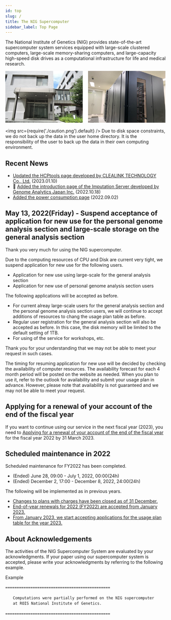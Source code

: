 ```yaml
---
id: top
slug: /
title: The NIG Supercomputer
sidebar_label: Top Page
---
```


The National Institute of Genetics (NIG) provides state-of-the-art supercomputer system services equipped with large-scale clustered computers, large-scale memory-sharing computers, and large-capacity high-speed disk drives as a computational infrastructure for life and medical research.


![top_image2](top_image2.png)



<img src={require('./caution.png').default} />
Due to disk space constraints, we do not back up the data in the user home directory. It is the responsibility of the user to back up the data in their own computing environment.
<div className="clearfix"></div>


## Recent News

- [Updated the HCPtools page developed by CLEALINK TECHNOLOGY Co., Ltd.](/advanced_guides/advanced_guide#archaea-toolsformerly-hcptools) (2023.01.10)
- &#x1F9EC; [Added the introduction page of the Imputation Server developed by Genome Analytics Japan Inc.](/advanced_guides/advanced_guide#nbdc-ddbj-imputation-server-beta) (2022.10.18)
- [Added the power consumption page](/en/blog/2022-09-02-news_PowerConsumption) (2022.09.02)


## May 13, 2022(Friday) - Suspend acceptance of application for new use for the personal genome analysis section and  large-scale storage on the general analysis section 

Thank you very much for using the NIG supercomputer.

Due to the computing resources of CPU and Disk are current very tight, we suspend application for new use for the following users.

- Application for new use using large-scale for the general analysis section
- Application for new use of personal genome analysis section users

The following applications will be accepted as before.

- For current alreay large-scale users for the general analysis section and the personal genome analysis section users, we will continue to accept additions of resources to chang the usage plan table as before.
- Regular user registration for the general analysis section will also be accepted as before. In this case, the disk memory will be limited to the default setting of 1TB.
- For using of the service for workshops, etc.

Thank you for your understanding that we may not be able to meet your request in such cases.

The timing for resuming application for new use will be decided by checking the availability of computer resources.
The availability forecast for each 4 month period will be posted on the website as needed. When you plan to use it, refer to the outlook for availability and submit your usage plan in advance.
However, please note that availability is not guaranteed and we may not be able to meet your request.


## Applying for a renewal of your account of the end of the fiscal year

If you want to continue using our service in the next fiscal year (2023), you need to [<u>Applying for a renewal of your account of the end of the fiscal year</u>](/application/renewal) for the fiscal year 2022 by 31 March 2023.


## Scheduled maintenance in 2022

Scheduled maintenance for FY2022 has been completed.

- (Ended) June 28, 09:00 - July 1, 2022, 00:00(24h)
- (Ended) December 2, 17:00 - December 8, 2022, 24:00(24h)


The following will be implemented as in previous years.

- [<u>Changes to plans with charges have been closed as of 31 December.</u>](/application/invoice/#3rd-period)
- [<u>End-of-year renewals for 2022 (FY2022) are accepted from January 2023.</u>](/application/renewal)
- [<u>From January 2023, we start accepting applications for the usage plan table for the year 2023.</u>](/application/resource_extension)


## About Acknowledgements


The activities of the NIG Supercomputer System are evaluated by your acknowledgments. If your paper using our supercomputer system is accepted, please write your acknowledgments by referring to the following example.

Example

```
==============================================

　　Computations were partially performed on the NIG supercomputer
　　at ROIS National Institute of Genetics.

==============================================
```
